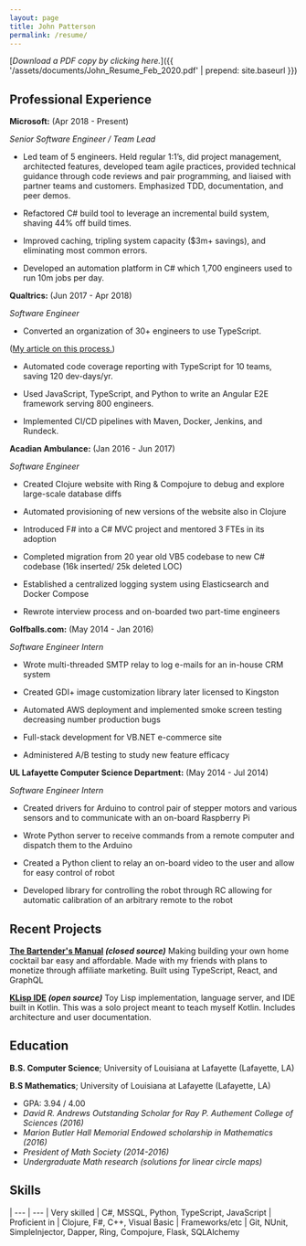 ```yaml
---
layout: page
title: John Patterson
permalink: /resume/
---
```


[_Download a PDF copy by clicking here._]({{ '/assets/documents/John_Resume_Feb_2020.pdf' | prepend: site.baseurl }})


Professional Experience
----------

**Microsoft:** (Apr 2018 - Present)

_Senior Software Engineer / Team Lead_

* Led team of 5 engineers. Held regular 1:1’s, did project management, architected features, developed team agile practices, provided technical guidance through code reviews and pair programming, and liaised with partner teams and customers. Emphasized TDD, documentation, and peer demos.

* Refactored C# build tool to leverage an incremental build system, shaving 44% off build times.

* Improved caching, tripling system capacity ($3m+ savings), and eliminating most common errors.

* Developed an automation platform in C# which 1,700 engineers used to run 10m jobs per day.


**Qualtrics:** (Jun 2017 - Apr 2018)

_Software Engineer_

* Converted an organization of 30+ engineers to use TypeScript.

([My article on this process.](https://www.qualtrics.com/eng/typescript-refactor))

* Automated code coverage reporting with TypeScript for 10 teams, saving 120 dev-days/yr.

* Used JavaScript, TypeScript, and Python to write an Angular E2E framework serving 800 engineers.

* Implemented CI/CD pipelines with Maven, Docker, Jenkins, and Rundeck.


**Acadian Ambulance:** (Jan 2016 - Jun 2017)

_Software Engineer_

* Created Clojure website with Ring & Compojure to debug and explore large-scale database diffs

* Automated provisioning of new versions of the website also in Clojure

* Introduced F# into a C# MVC project and mentored 3 FTEs in its adoption

* Completed migration from 20 year old VB5 codebase to new C# codebase (16k inserted/ 25k deleted LOC)

* Established a centralized logging system using Elasticsearch and Docker Compose

* Rewrote interview process and on-boarded two part-time engineers


**Golfballs.com:** (May 2014 - Jan 2016)

_Software Engineer Intern_

* Wrote multi-threaded SMTP relay to log e-mails for an in-house CRM system

* Created GDI+ image customization library later licensed to Kingston

* Automated AWS deployment and implemented smoke screen testing decreasing number production bugs

* Full-stack development for VB.NET e-commerce site

* Administered A/B testing to study new feature efficacy

**UL Lafayette Computer Science Department:** (May 2014 - Jul 2014)

_Software Engineer Intern_

* Created drivers for Arduino to control pair of stepper motors and various sensors and to communicate
with an on-board Raspberry Pi

* Wrote Python server to receive commands from a remote computer and dispatch them to the Arduino

* Created a Python client to relay an on-board video to the user and allow for easy control of robot

* Developed library for controlling the robot through RC allowing for automatic calibration of an arbitrary
remote to the robot

Recent Projects
---------
**[The Bartender's Manual](http://bartendersmanual.com) _(closed source)_**
Making building your own home cocktail bar easy and affordable. Made with my friends with plans to
monetize through affiliate marketing. Built using TypeScript, React, and GraphQL

**[KLisp IDE](https://github.com/john-patterson/KLispIDE) _(open source)_**
Toy Lisp implementation, language server, and IDE built in Kotlin. This was a solo project meant to teach
myself Kotlin. Includes architecture and user documentation.

Education
---------

**B.S. Computer Science**; University of Louisiana at Lafayette (Lafayette, LA)

**B.S Mathematics**; University of Louisiana at Lafayette (Lafayette, LA)
- GPA: 3.94 / 4.00
- *David R. Andrews Outstanding Scholar for Ray P. Authement College of Sciences (2016)*
- *Marion Butler Hall Memorial Endowed scholarship in Mathematics (2016)*
- *President of Math Society (2014-2016)*
- *Undergraduate Math research (solutions for linear circle maps)*

Skills
----------

| --- | ---
| Very skilled | C#, MSSQL, Python, TypeScript, JavaScript
| Proficient in | Clojure, F#, C++, Visual Basic
| Frameworks/etc | Git, NUnit, SimpleInjector, Dapper, Ring, Compojure, Flask, SQLAlchemy
